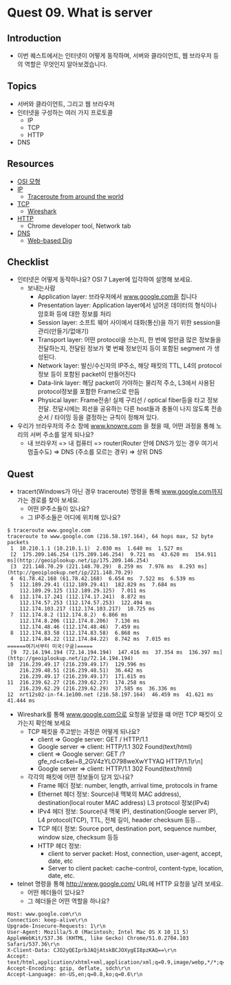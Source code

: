 # Quest 09. What is server


## Introduction
* 이번 퀘스트에서는 인터넷이 어떻게 동작하며, 서버와 클라이언트, 웹 브라우저 등의 역할은 무엇인지 알아보겠습니다.

## Topics
* 서버와 클라이언트, 그리고 웹 브라우저
* 인터넷을 구성하는 여러 가지 프로토콜
  * IP
  * TCP
  * HTTP
* DNS

## Resources
* [OSI 모형](https://ko.wikipedia.org/wiki/OSI_%EB%AA%A8%ED%98%95)
* [IP](https://ko.wikipedia.org/wiki/%EC%9D%B8%ED%84%B0%EB%84%B7_%ED%94%84%EB%A1%9C%ED%86%A0%EC%BD%9C)
  * [Traceroute from around the world](http://tracert.com/traceroute)
* [TCP](https://ko.wikipedia.org/wiki/%EC%A0%84%EC%86%A1_%EC%A0%9C%EC%96%B4_%ED%94%84%EB%A1%9C%ED%86%A0%EC%BD%9C)
  * [Wireshark](https://www.wireshark.org/download.html)
* [HTTP](https://ko.wikipedia.org/wiki/HTTP)
  * Chrome developer tool, Network tab
* [DNS](https://ko.wikipedia.org/wiki/%EB%8F%84%EB%A9%94%EC%9D%B8_%EB%84%A4%EC%9E%84_%EC%8B%9C%EC%8A%A4%ED%85%9C)
  * [Web-based Dig](http://networking.ringofsaturn.com/Tools/dig.php)

## Checklist
* 인터넷은 어떻게 동작하나요? OSI 7 Layer에 입각하여 설명해 보세요.
  * 보내는사람
    * Application layer: 브라우저에서 www.google.com을 칩니다
    * Presentation layer: Application layer에서 넘어온 데이터의 형식이나 암호화 등에 대한 정보를 처리
    * Session layer: 소프트 웨어 사이에서 대화(통신)을 하기 위한 session을 관리(만들기/없애기)
    * Transport layer: 어떤 protocol을 쓰는지, 한 번에 얼만큼 많은 정보들을 전달하는지, 전달된 정보가 몇 번째 정보인지 등이 포함된 segment 가 생성된다.
    * Network layer: 발신/수신자의 IP주소, 해당 패킷의 TTL, L4의 protocol 정보 등이 포함된 packet이 만들어진다
    * Data-link layer: 해당 packet이 가야하는 물리적 주소, L3에서 사용된 protocol정보를 포함한 Frame으로 만듬
    * Physical layer: Frame전송! 실제 구리선 / optical fiber등을 타고 정보 전달. 전달시에는 회선을 공유하는 다른 host들과 충돌이 나지 않도록 전송 순서 / 타이밍 등을 결정하는 규칙이 정해져 있다.
* 우리가 브라우저의 주소 창에 www.knowre.com 을 쳤을 때, 어떤 과정을 통해 노리의 서버 주소를 알게 되나요?
  * 내 브라우저 => 내 컴퓨터 => router(Router 안에 DNS가 있는 경우 여기서 멈출수도) => DNS (주소를 모르는 경우) => 상위 DNS

## Quest
* tracert(Windows가 아닌 경우 traceroute) 명령을 통해 www.google.com까지 가는 경로를 찾아 보세요.
  * 어떤 IP주소들이 있나요?
  * 그 IP주소들은 어디에 위치해 있나요?
~~~~
$ traceroute www.google.com
traceroute to www.google.com (216.58.197.164), 64 hops max, 52 byte packets
 1  10.210.1.1 (10.210.1.1)  2.030 ms  1.640 ms  1.527 ms
 [2  175.209.146.254 (175.209.146.254)  9.721 ms  43.620 ms  154.911 ms](http://geoiplookup.net/ip/175.209.146.254)
 [3  221.148.70.29 (221.148.70.29)  8.259 ms  7.976 ms  8.293 ms](http://geoiplookup.net/ip/221.148.70.29)
 4  61.78.42.168 (61.78.42.168)  6.654 ms  7.522 ms  6.539 ms
 5  112.189.29.41 (112.189.29.41)  182.829 ms  7.684 ms
    112.189.29.125 (112.189.29.125)  7.011 ms
 6  112.174.17.241 (112.174.17.241)  8.872 ms
    112.174.57.253 (112.174.57.253)  122.494 ms
    112.174.103.217 (112.174.103.217)  10.725 ms
 7  112.174.8.2 (112.174.8.2)  6.866 ms
    112.174.8.206 (112.174.8.206)  7.136 ms
    112.174.48.46 (112.174.48.46)  7.459 ms
 8  112.174.83.58 (112.174.83.58)  6.868 ms
    112.174.84.22 (112.174.84.22)  8.742 ms  7.015 ms
======여기서부터 미국(구글)=====
 [9  72.14.194.194 (72.14.194.194)  147.416 ms  37.354 ms  136.397 ms](http://geoiplookup.net/ip/72.14.194.194)
10  216.239.49.17 (216.239.49.17)  129.596 ms
    216.239.48.51 (216.239.48.51)  36.442 ms
    216.239.49.17 (216.239.49.17)  171.615 ms
11  216.239.62.27 (216.239.62.27)  174.258 ms
    216.239.62.29 (216.239.62.29)  37.585 ms  36.336 ms
12  nrt12s02-in-f4.1e100.net (216.58.197.164)  46.459 ms  41.621 ms  41.444 ms
~~~~

* Wireshark를 통해 www.google.com으로 요청을 날렸을 떄 어떤 TCP 패킷이 오가는지 확인해 보세요
  * TCP 패킷을 주고받는 과정은 어떻게 되나요?
    * client => Google server: GET / HTTP/1.1
    * Google server => client: HTTP/1.1 302 Found(text/html)
    * client => Google server: GET /?gfe_rd=cr&ei=8_2GV4zYLO798weXwYTYAQ HTTP/1.1\r\n]
    * Google server => client: HTTP/1.1 302 Found(text/html)
  * 각각의 패킷에 어떤 정보들이 담겨 있나요?
    * Frame 헤더 정보: number, length, arrival time, protocols in frame
    * Ethernet 헤더 정보: Source(내 맥북의 MAC address), destination(local router MAC address) L3 protocol 정보(IPv4)
    * IPv4 헤더 정보: Source(내 맥북 IP), destination(Google server IP), L4 protocol(TCP), TTL, 전체 길이, header checksum 등등...
    * TCP 헤더 정보: Source port, destination port, sequence number, window size, checksum 등등 
    * HTTP 헤더 정보:
      * client to server packet: Host, connection, user-agent, accept, date, etc
      * Server to client packet: cache-control, content-type, location, date, etc.
* telnet 명령을 통해 http://www.google.com/ URL에 HTTP 요청을 날려 보세요.
  * 어떤 헤더들이 있나요?
  * 그 헤더들은 어떤 역할을 하나요?
~~~~
Host: www.google.com\r\n
Connection: keep-alive\r\n
Upgrade-Insecure-Requests: 1\r\n
User-Agent: Mozilla/5.0 (Macintosh; Intel Mac OS X 10_11_5) AppleWebKit/537.36 (KHTML, like Gecko) Chrome/51.0.2704.103 Safari/537.36\r\n
X-Client-Data: CJO2yQEIprbJAQjAtskBCJOXygEI8pzKAQ==\r\n
Accept: text/html,application/xhtml+xml,application/xml;q=0.9,image/webp,*/*;q=0.8\r\n
Accept-Encoding: gzip, deflate, sdch\r\n
Accept-Language: en-US,en;q=0.8,ko;q=0.6\r\n
~~~~